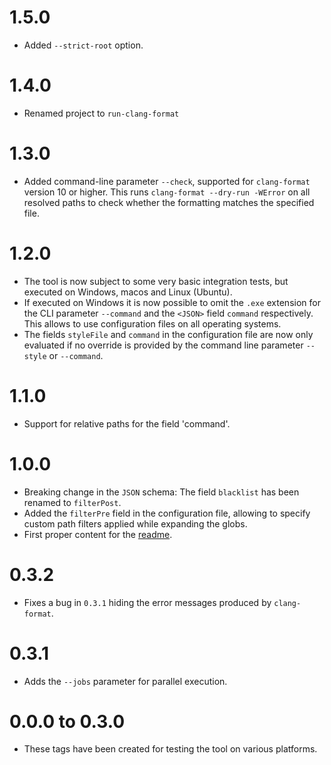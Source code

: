 # 1.5.0

- Added `--strict-root` option.

# 1.4.0

- Renamed project to `run-clang-format`

# 1.3.0

- Added command-line parameter `--check`, supported for `clang-format` version 10 or higher. This runs `clang-format --dry-run -WError` on all resolved paths to check whether the formatting matches the specified file.

# 1.2.0

- The tool is now subject to some very basic integration tests, but executed on Windows, macos and Linux (Ubuntu).
- If executed on Windows it is now possible to omit the `.exe` extension for the CLI parameter `--command` and the `<JSON>` field `command` respectively. This allows to use configuration files on all operating systems.
- The fields `styleFile` and `command` in the configuration file are now only evaluated if no override is provided by the command line parameter `--style` or `--command`.

# 1.1.0

- Support for relative paths for the field 'command'.

# 1.0.0

- Breaking change in the `JSON` schema: The field `blacklist` has been renamed to `filterPost`.
- Added the `filterPre` field in the configuration file, allowing to specify custom path filters applied while expanding the globs.
- First proper content for the [readme](./readme.md).

# 0.3.2

- Fixes a bug in `0.3.1` hiding the error messages produced by `clang-format`.

# 0.3.1

- Adds the `--jobs` parameter for parallel execution.

# 0.0.0 to 0.3.0

- These tags have been created for testing the tool on various platforms.
